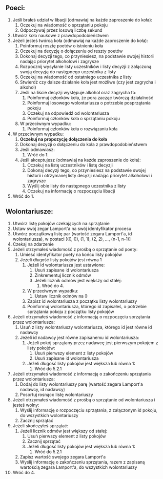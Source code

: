 ## Poeci:

1. Jeśli brałeś udział w libacji (odmawiaj na każde zaproszenie do koła):
    1. Oczekuj na wiadomość o sprzątaniu pokoju
    2. Odpoczywaj przez losową liczbę sekund
2. Utwórz koło naukowe z prawdopodobieństwem
3. Jeżeli jesteś twórcą koła (odmawiaj na każde zaproszenie do koła):
    1. Poinformuj resztę poetów o istnieniu koła
    2. Oczekuj na decyzję o dołączeniu od reszty poetów
    3. Dokonaj decyzji tego, co przyniesiesz, na podstawie swojej historii nadając priorytet alkoholowi i zagrysze
    4. Rozpocznij wysyłanie listy uczestników i listy decyzji z załączoną swoją decyzją do następnego uczestnika z listy
    5. Oczekuj na wiadomość od ostatniego uczestnika z listy
    6. Stwierdź czy dalsze działanie koła jest możliwe (czy jest zagrycha i alkohol)
    7. Jeśli na liście decyzji występuje alkohol oraz zagrycha to:
        1. Poinformuj członków koła, że pora zacząć twórczą działalność
        2. Poinformuj losowego wolontariusza o potrzebie posprzątania pokoju
        3. Oczekuj na odpowiedź od wolontariusza
        4. Poinformuj członków koła o sprzątaniu pokoju
    8. W przeciwnym wypadku:
        1. Poinformuj członków koła o rozwiązaniu koła
4. W przeciwnym wypadku:
    1. **Oczekuj na propozycję dołączenia do koła**
    2. Dokonaj decyzji o dołączeniu do koła z prawdopodobieństwem
    3. Jeśli odmawiasz:
        1. Wróć do 1.
    4. Jeśli akceptujesz (odmawiaj na każde zaproszenie do koła):
        1. Oczekuj na listę uczestników i listę decyzji
        2. Dokonaj decyzji tego, co przyniesiesz na podstawie swojej historii i otrzymanej listy decyzji nadając
           priorytet alkoholowi i zagrysze
        3. Wyślij obie listy do następnego uczestnika z listy
        4. Oczekuj na informację o rozpoczęciu libacji
5. Wróć do 1.

<div style="page-break-before: always;"></div>

## Wolontariusze:

1. Utwórz listę pokojów czekających na sprzątanie
2. Ustaw swój zegar Lamport'a na swój identyfikator procesu
3. Utwórz początkową listę par (wartość zegara Lamport'a, id wolontariusza), w
   postaci [(0, 0), (1, 1), (2, 2), ..., (n-1, n-1)]
4. Czekaj na zdarzenie
5. Jeżeli otrzymałeś wiadomość z prośbą o sprzątanie od poety:
    1. Umieść identyfikator poety na końcu listy pokojów
    2. Jeżeli długość listy pokojów jest równa 1
        1. Jeżeli id wolontariusza jest ustawione:
            1. Usuń zapisane id wolontariusza
            2. Zinkrementuj licznik odmów
            3. Jeżeli licznik odmów jest większy od stałej:
                1. Wróć do 4.
        2. W przeciwnym wypadku:
            1. Ustaw licznik odmów na 0
        3. Zapisz id wolontariusza z początku listy wolontariuszy
        4. Poinformuj wolontariusza, którego id zapisałeś, o potrzebie sprzątania pokoju z początku listy pokojów
6. Jeżeli otrzymałeś wiadomość z informacją o rozpoczęciu sprzątania przez wolontariusza:
    1. Usuń z listy wolontariuszy wolontariusza, którego id jest równe id nadawcy
    2. Jeżeli id nadawcy jest równe zapisanemu id wolontariusza:
        1. Jeżeli pokój sprzątany przez nadawcę jest pierwszym pokojem z listy pokojów:
            1. Usuń pierwszy element z listy pokojów
            2. Usuń zapisane id wolontariusza
        2. Jeżeli długość listy pokojów jest większa lub równa 1:
            1. Wróć do 5.2.1
7. Jeżeli otrzymałeś wiadomość z informacją o zakończeniu sprzątania przez wolontariusza:
    1. Dodaj do listy wolontariuszy parę (wartość zegara Lamport'a nadawcy, id nadawcy)
    2. Posortuj rosnąco listę wolontariuszy
8. Jeżeli otrzymałeś wiadomość z prośbą o sprzątanie od wolontariusza i jesteś wolny:
    1. Wyślij informację o rozpoczęciu sprzątania, z załączonym id pokoju, do wszystkich wolontariuszy
    2. Zacznij sprzątać
9. Jeżeli skończyłeś sprzątać:
    1. Jeżeli licznik odmów jest większy od stałej:
        1. Usuń pierwszy element z listy pokojów
        2. Zacznij sprzątać
        3. Jeżeli długość listy pokojów jest większa lub równa 1:
            1. Wróć do 5.2.1
    2. Zapisz wartość swojego zegara Lamport'a
    3. Wyślij informację o zakończeniu sprzątania, razem z zapisaną wartością zegara Lamport'a, do wszystkich
       wolontariuszy
10. Wróć do 4.
